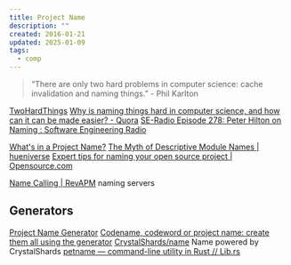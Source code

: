 ```yaml
---
title: Project Name
description: ""
created: 2016-01-21
updated: 2025-01-09
tags:
  - comp
---
```


> “There are only two hard problems in computer science: cache invalidation and naming things.” - Phil Karlton

[TwoHardThings](http://martinfowler.com/bliki/TwoHardThings.html)
[Why is naming things hard in computer science, and how can it can be made easier? - Quora](https://www.quora.com/Why-is-naming-things-hard-in-computer-science-and-how-can-it-can-be-made-easier)
[SE-Radio Episode 278: Peter Hilton on Naming : Software Engineering Radio](http://www.se-radio.net/2016/12/se-radio-episode-278-peter-hilton-on-naming/)

[What's in a Project Name?](http://blog.codinghorror.com/whats-in-a-project-name/)
[The Myth of Descriptive Module Names | hueniverse](http://hueniverse.com/2015/09/10/the-myth-of-descriptive-module-names/)
[Expert tips for naming your open source project | Opensource.com](https://opensource.com/business/16/2/how-choose-brand-name-open-source-project)

[Name Calling | RevAPM](https://www.revapm.com/2016/04/name-calling/) naming servers

## Generators

[Project Name Generator](http://online-generator.com/name-generator/project-name-generator.php)
[Codename, codeword or project name: create them all using the generator](http://www.codenamegenerator.com/)
[CrystalShards/name](http://crystalshards.xyz/name) Name powered by CrystalShards
[petname — command-line utility in Rust // Lib.rs](https://lib.rs/crates/petname)
